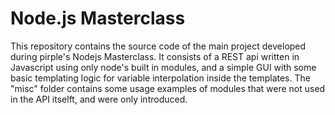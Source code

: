 # Node.js Masterclass

This repository contains the source code of the main project developed during pirple's Nodejs Masterclass.
It consists of a REST api written in Javascript using only node's built in modules, and a simple GUI with some basic templating logic for variable interpolation inside the templates.
The "misc" folder contains some usage examples of modules that were not used in the API itselft, and were only introduced.
